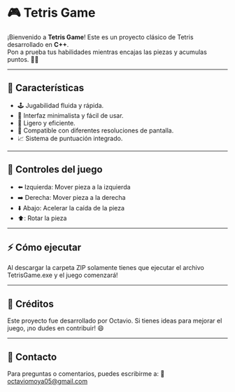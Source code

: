 # 🎮 Tetris Game

¡Bienvenido a **Tetris Game**! Este es un proyecto clásico de Tetris desarrollado en **C++**.  
Pon a prueba tus habilidades mientras encajas las piezas y acumulas puntos. 🧩✨

---

## 🚀 Características

- 🕹️ Jugabilidad fluida y rápida.
- 🎨 Interfaz minimalista y fácil de usar.
- 💾 Ligero y eficiente.
- 🔄 Compatible con diferentes resoluciones de pantalla.
- 📈 Sistema de puntuación integrado.

---

## 🎯 Controles del juego
 - ⬅️ Izquierda: Mover pieza a la izquierda
 - ➡️ Derecha: Mover pieza a la derecha
 - ⬇️ Abajo: Acelerar la caída de la pieza
 - ⬆️: Rotar la pieza

---

## ⚡ Cómo ejecutar
Al descargar la carpeta ZIP solamente tienes que ejecutar el archivo TetrisGame.exe y el juego comenzará!

---

## 📖 Créditos
Este proyecto fue desarrollado por Octavio.
Si tienes ideas para mejorar el juego, ¡no dudes en contribuir! 😄

---

## 💬 Contacto
Para preguntas o comentarios, puedes escribirme a:
📧 octaviomoya05@gmail.com
